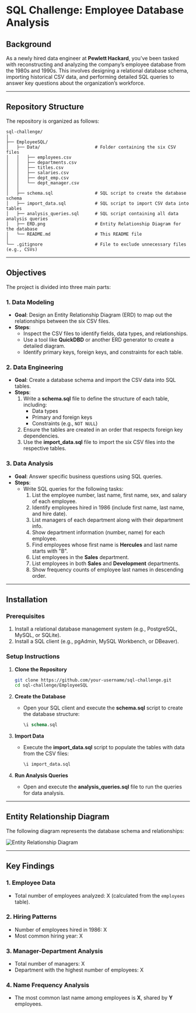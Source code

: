 # SQL Challenge: Employee Database Analysis  

## Background  

As a newly hired data engineer at **Pewlett Hackard**, you’ve been tasked with reconstructing and analyzing the company’s employee database from the 1980s and 1990s. This involves designing a relational database schema, importing historical CSV data, and performing detailed SQL queries to answer key questions about the organization’s workforce.  

---

## Repository Structure  

The repository is organized as follows:  

```  
sql-challenge/  
│  
├── EmployeeSQL/  
│   ├── Data/                     # Folder containing the six CSV files  
│   │   ├── employees.csv  
│   │   ├── departments.csv  
│   │   ├── titles.csv  
│   │   ├── salaries.csv  
│   │   ├── dept_emp.csv  
│   │   └── dept_manager.csv  
│   │  
│   ├── schema.sql                # SQL script to create the database schema  
│   ├── import_data.sql           # SQL script to import CSV data into tables  
│   ├── analysis_queries.sql      # SQL script containing all data analysis queries  
│   ├── ERD.png                   # Entity Relationship Diagram for the database  
│   └── README.md                 # This README file  
│  
└── .gitignore                    # File to exclude unnecessary files (e.g., CSVs)  
```  

---

## Objectives  

The project is divided into three main parts:  

### 1. Data Modeling  

- **Goal**: Design an Entity Relationship Diagram (ERD) to map out the relationships between the six CSV files.  
- **Steps**:  
  - Inspect the CSV files to identify fields, data types, and relationships.  
  - Use a tool like **QuickDBD** or another ERD generator to create a detailed diagram.  
  - Identify primary keys, foreign keys, and constraints for each table.  

### 2. Data Engineering  

- **Goal**: Create a database schema and import the CSV data into SQL tables.  
- **Steps**:  
  1. Write a **schema.sql** file to define the structure of each table, including:  
     - Data types  
     - Primary and foreign keys  
     - Constraints (e.g., `NOT NULL`)  
  2. Ensure the tables are created in an order that respects foreign key dependencies.  
  3. Use the **import_data.sql** file to import the six CSV files into the respective tables.  

### 3. Data Analysis  

- **Goal**: Answer specific business questions using SQL queries.  
- **Steps**:  
  - Write SQL queries for the following tasks:  
    1. List the employee number, last name, first name, sex, and salary of each employee.  
    2. Identify employees hired in 1986 (include first name, last name, and hire date).  
    3. List managers of each department along with their department info.  
    4. Show department information (number, name) for each employee.  
    5. Find employees whose first name is **Hercules** and last name starts with "B".  
    6. List employees in the **Sales** department.  
    7. List employees in both **Sales** and **Development** departments.  
    8. Show frequency counts of employee last names in descending order.  

---

## Installation  

### Prerequisites  

1. Install a relational database management system (e.g., PostgreSQL, MySQL, or SQLite).  
2. Install a SQL client (e.g., pgAdmin, MySQL Workbench, or DBeaver).  

### Setup Instructions  

1. **Clone the Repository**  
   ```bash  
   git clone https://github.com/your-username/sql-challenge.git  
   cd sql-challenge/EmployeeSQL  
   ```  

2. **Create the Database**  
   - Open your SQL client and execute the **schema.sql** script to create the database structure:  
     ```sql  
     \i schema.sql  
     ```  

3. **Import Data**  
   - Execute the **import_data.sql** script to populate the tables with data from the CSV files:  
     ```sql  
     \i import_data.sql  
     ```  

4. **Run Analysis Queries**  
   - Open and execute the **analysis_queries.sql** file to run the queries for data analysis.  

---

## Entity Relationship Diagram  

The following diagram represents the database schema and relationships:  

![Entity Relationship Diagram](ERD.png)  

---

## Key Findings  

### 1. Employee Data  
- Total number of employees analyzed: X (calculated from the `employees` table).  

### 2. Hiring Patterns  
- Number of employees hired in 1986: X  
- Most common hiring year: X  

### 3. Manager-Department Analysis  
- Total number of managers: X  
- Department with the highest number of employees: X  

### 4. Name Frequency Analysis  
- The most common last name among employees is **X**, shared by **Y** employees.  
